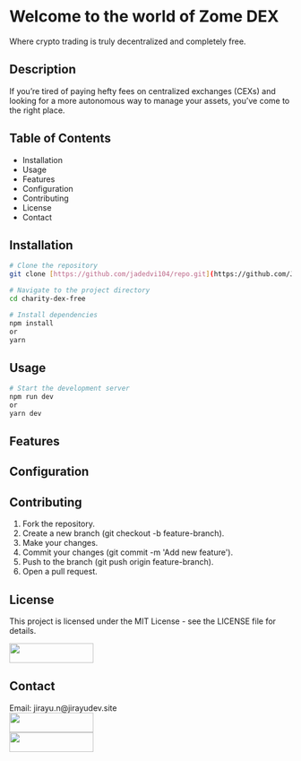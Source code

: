 <h1>Welcome to the world of Zome DEX</h1>
Where crypto trading is truly decentralized and completely free.


<h2>Description</h2>
<p>If you’re tired of paying hefty fees on centralized exchanges (CEXs) and looking for a more autonomous way to manage your assets, you’ve come to the right place.</p>


<h2>Table of Contents</h2>
<ul>
  <li>Installation</li>
  <li>Usage</li>
  <li>Features</li>
  <li>Configuration</li>
  <li>Contributing</li>
  <li>License</li>
  <li>Contact</li>
</ul>


<h2>Installation</h2>

```bash
# Clone the repository
git clone [https://github.com/jadedvi104/repo.git](https://github.com/Jadedvi104/charity-dex-free.git)

# Navigate to the project directory
cd charity-dex-free

# Install dependencies
npm install
or
yarn
```

<h2>Usage</h2>

```bash
# Start the development server
npm run dev
or
yarn dev
```


<h2>Features</h2>

<h2>Configuration</h2>

<h2>Contributing</h2>
  <ol>
    <li>Fork the repository.</li>
    <li>Create a new branch (git checkout -b feature-branch).</li>
    <li>Make your changes.</li>
    <li>Commit your changes (git commit -m 'Add new feature').</li>
    <li>Push to the branch (git push origin feature-branch).</li>
    <li>Open a pull request.</li>
  </ol>

<h2>License</h2>
<p>This project is licensed under the MIT License - see the LICENSE file for details.</p>
<img src="https://img.shields.io/badge/license-MIT-blue.svg" height="35" width="150"/>

<h2>Contact</h2>
Email: jirayu.n@jirayudev.site
<br>
<a href="https://www.linkedin.com/in/jirayu-nakplien-6a392b144/"><img src="https://i.imgur.com/ygH92vs.png" height="35" width="150"/>
<br>
<a href="https://medium.com/@jajirayu"/><img src="https://img.shields.io/badge/Medium-12100E?style=for-the-badge&logo=medium&logoColor=white" height="35" width="150" /> 
